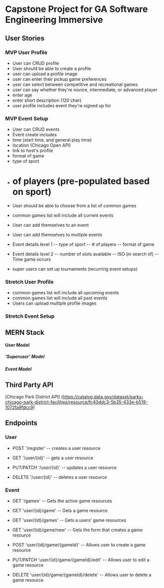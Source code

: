 # Capstone Project for GA Software Engineering Immersive

## User Stories
### MVP User Profile
- User can CRUD profile
- User should be able to create a profile
- user can upload a profile image
- user can enter their pickup game preferences
- user can select between competitive and recreational games
- user can say whether they're novice, intermediate, or advanced player
- enter age
- enter short description (120 char)
- user profile includes event they're signed up for 

### MVP Event Setup
- User can CRUD events
- Event create includes
- time (start time, and general play time)
- location (Chicago Open API) 
- link to host's profile
- format of game 
- type of sport
- # of players (pre-populated based on sport)

<!-- - User can choose whether they're (superuser) host or not  -->
- User should be able to choose from a list of common games
- common games list will include all current events
- User can add themselves to an event
- User can add themselves to multiple events



- Event details level 1
-- type of sport
-- # of players
-- format of game 

- Event details level 2
-- number of slots available
-- ISO (in search of) 
-- Time game occurs

- super users can set up tournaments (recurring event setups)

### Stretch User Profile
- common games list will include all upcoming events
- common games list will include all past events 
- Users can upload multiple profile images



### Stretch Event Setup


## MERN Stack

#### User Model

##### 'Superuser' Model

##### Event Model


## Third Party API
[Chicago Park District API]
(https://catalog.data.gov/dataset/parks-chicago-park-district-facilities/resource/fc40ddc3-5b35-433e-b519-1072fa9fdcc9)

## Endpoints
### User 
- POST '/register'
-- creates a user resource

- GET '/user/{id}' 
-- gets a user resource

- PUT/PATCH '/user/{id}'
-- updates a user resource

- DELETE '/user/{id}'
-- deletes a user resource

### Event 

- GET '/games'
-- Gets the active game resources

- GET 'user/{id}/game'
-- Gets a game resource

- GET 'user/{id}/games'
-- Gets a users' game resources

- GET 'user/{id}/game/new'
-- Gets the form that creates a game resource

- POST 'user/{id}/game/{gameId}'
-- Allows user to create a game resource

- PUT/PATCH 'user/{id}/game/{gameId}/edit'
-- Allows user to edit a game resource

- DELETE 'user/{id}/game/{gameId}/delete'
-- Allows user to delete a game resource




